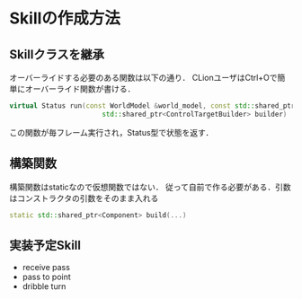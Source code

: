 # Skillの作成方法
## Skillクラスを継承
オーバーライドする必要のある関数は以下の通り．
CLionユーザはCtrl+Oで簡単にオーバーライド関数が書ける．
~~~c++
virtual Status run(const WorldModel &world_model, const std::shared_ptr<RobotNode> robot,
                       std::shared_ptr<ControlTargetBuilder> builder)
~~~
この関数が毎フレーム実行され，Status型で状態を返す．
## 構築関数
構築関数はstaticなので仮想関数ではない．
従って自前で作る必要がある．引数はコンストラクタの引数をそのまま入れる
~~~c++
static std::shared_ptr<Component> build(...)
~~~
## 実装予定Skill
- receive pass
- pass to point
- dribble turn
